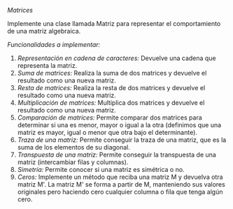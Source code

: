 *Matrices*

Implemente una clase llamada Matriz para representar el comportamiento de una matriz algebraica.

*Funcionalidades a implementar:*

1. *Representación en cadena de caracteres:* Devuelve una cadena que representa la matriz.
2. *Suma de matrices:* Realiza la suma de dos matrices y devuelve el resultado como una nueva matriz.
3. *Resta de matrices:* Realiza la resta de dos matrices y devuelve el resultado como una nueva matriz.
4. *Multiplicación de matrices:* Multiplica dos matrices y devuelve el resultado como una nueva matriz.
5. *Comparación de matrices:* Permite comparar dos matrices para determinar si una es menor, mayor o igual a la otra (definimos que una matriz es mayor, igual o menor que otra bajo el determinante).
6. *Traza de una matriz:* Permite conseguir la traza de una matriz, que es la suma de los elementos de su diagonal.
7. *Transpuesta de una matriz:* Permite conseguir la transpuesta de una matriz (intercambiar filas y columnas).
8. *Simetría:* Permite conocer si una matriz es simétrica o no.
9. *Ceros:* Implemente un método que reciba una matriz M y devuelva otra matriz M'. La matriz M' se forma a partir de M, manteniendo sus valores originales pero haciendo cero cualquier columna o fila que tenga algún cero.
 
